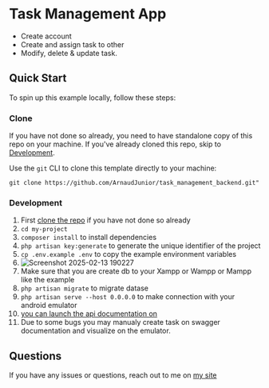# Task Management App

- Create account
- Create and assign task to other
- Modify, delete & update task.


## Quick Start

To spin up this example locally, follow these steps:

### Clone

If you have not done so already, you need to have standalone copy of this repo on your machine. If you've already cloned this repo, skip to [Development](#development).


  Use the `git` CLI to clone this template directly to your machine:

    git clone https://github.com/ArnaudJunior/task_management_backend.git"


### Development

1. First [clone the repo](#clone) if you have not done so already
1. `cd my-project`
1. `composer install` to install dependencies 
1. `php artisan key:generate` to generate the unique identifier of the project
1. `cp .env.example .env` to copy the example environment variables
1. ![Screenshot 2025-02-13 190227](https://github.com/user-attachments/assets/7f3104e4-4c6e-4553-85de-b5a374498281)
2. Make sure that you are create db to your Xampp or Wampp or Mampp like the example 
1. `php artisan migrate` to migrate datase
1. `php artisan serve --host 0.0.0.0` to make connection with your android emulator
1. [you can launch the api documentation on](http://localhost:8000/api/documentation#/)
1. Due to some bugs you may manualy create task on swagger documentation and visualize on the emulator.

## Questions

If you have any issues or questions, reach out to me on [my site](https://www.wolle-jr.com/) 
